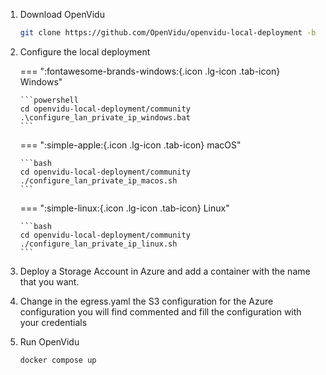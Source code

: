 1.  Download OpenVidu

    ```bash
    git clone https://github.com/OpenVidu/openvidu-local-deployment -b 3.4.1
    ```

2.  Configure the local deployment

    === ":fontawesome-brands-windows:{.icon .lg-icon .tab-icon} Windows"

        ```powershell
        cd openvidu-local-deployment/community
        .\configure_lan_private_ip_windows.bat
        ```

    === ":simple-apple:{.icon .lg-icon .tab-icon} macOS"

        ```bash
        cd openvidu-local-deployment/community
        ./configure_lan_private_ip_macos.sh
        ```

    === ":simple-linux:{.icon .lg-icon .tab-icon} Linux"

        ```bash
        cd openvidu-local-deployment/community
        ./configure_lan_private_ip_linux.sh
        ```

3. Deploy a Storage Account in Azure and add a container with the name that you want.

4. Change in the egress.yaml the S3 configuration for the Azure configuration you will find commented and fill the configuration with your credentials

5.  Run OpenVidu

    ```bash
    docker compose up
    ```
